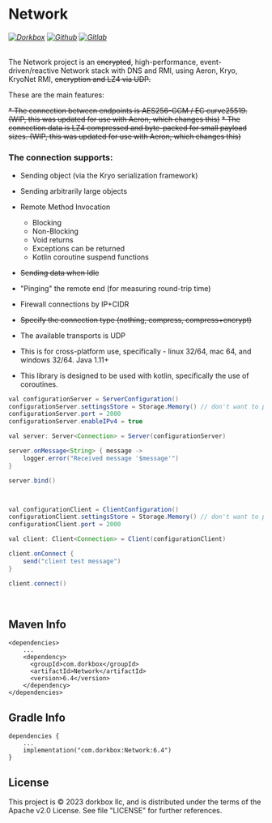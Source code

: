 Network
=======

###### [![Dorkbox](https://badge.dorkbox.com/dorkbox.svg "Dorkbox")](https://git.dorkbox.com/dorkbox/Network) [![Github](https://badge.dorkbox.com/github.svg "Github")](https://github.com/dorkbox/Network) [![Gitlab](https://badge.dorkbox.com/gitlab.svg "Gitlab")](https://gitlab.com/dorkbox/Network)


The Network project is an ~~encrypted~~, high-performance, event-driven/reactive Network stack with DNS and RMI, using Aeron, Kryo, KryoNet RMI, ~~encryption and LZ4 via UDP.~~ 

These are the main features:

~~* The connection between endpoints is AES256-GCM / EC curve25519. (WIP, this was updated for use with Aeron, which changes this)~~
~~* The connection data is LZ4 compressed and byte-packed for small payload sizes. (WIP, this was updated for use with Aeron, which 
  changes this)~~
### The connection supports:
 - Sending object (via the Kryo serialization framework)
 - Sending arbitrarily large objects
 - Remote Method Invocation
   - Blocking
   - Non-Blocking
   - Void returns
   - Exceptions can be returned
   - Kotlin coroutine suspend functions
 - ~~Sending data when Idle~~
 - "Pinging" the remote end (for measuring round-trip time)
 - Firewall connections by IP+CIDR
 - ~~Specify the connection type (nothing, compress, compress+encrypt)~~
 
- The available transports is UDP

- This is for cross-platform use, specifically - linux 32/64, mac 64, and windows 32/64. Java 1.11+
- This library is designed to be used with kotlin, specifically the use of coroutines.
    
``` java
val configurationServer = ServerConfiguration()
configurationServer.settingsStore = Storage.Memory() // don't want to persist anything on disk!
configurationServer.port = 2000
configurationServer.enableIPv4 = true

val server: Server<Connection> = Server(configurationServer)

server.onMessage<String> { message ->
    logger.error("Received message '$message'")
}

server.bind()



val configurationClient = ClientConfiguration()
configurationClient.settingsStore = Storage.Memory() // don't want to persist anything on disk!
configurationClient.port = 2000

val client: Client<Connection> = Client(configurationClient)

client.onConnect {
    send("client test message")
}

client.connect()

```


&nbsp; 
&nbsp; 

Maven Info
---------
```
<dependencies>
    ...
    <dependency>
      <groupId>com.dorkbox</groupId>
      <artifactId>Network</artifactId>
      <version>6.4</version>
    </dependency>
</dependencies>
```

Gradle Info
---------
```
dependencies {
    ...
    implementation("com.dorkbox:Network:6.4")
}
```

License
---------
This project is © 2023 dorkbox llc, and is distributed under the terms of the Apache v2.0 License. See file "LICENSE" for further 
references.
